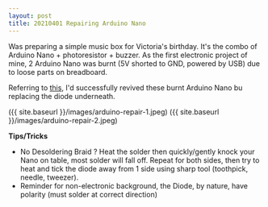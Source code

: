 ```yaml
---
layout: post
title: 20210401 Repairing Arduino Nano
---
```


Was preparing a simple music box for Victoria's birthday. It's the combo of Arduino Nano + photoresistor + buzzer. 
As the first electronic project of mine, 2 Arduino Nano was burnt \(5V shorted to GND, powered by USB\) due to loose parts on breadboard.

Referring to [this](https://www.instructables.com/How-to-Fix-Fried-Arduino-NanoUnoMega/), I'd successfully revived these burnt Arduino Nano bu replacing the diode underneath.

({{ site.baseurl }}/images/arduino-repair-1.jpeg)
({{ site.baseurl }}/images/arduino-repair-2.jpeg)

**Tips/Tricks**
- No Desoldering Braid ? Heat the solder then quickly/gently knock your Nano on table, most solder will fall off. Repeat for both sides, then try to heat and tick the diode away from 1 side using sharp tool \(toothpick, needle, tweezer\).
- Reminder for non-electronic background, the Diode, by nature, have polarity \(must solder at correct direction\)